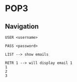 # POP3 

## Navigation


```
USER <username>
```
```
PASS <password>
```
```
LIST --> show emails
```
```
RETR 1 --> will display email 1
1
2
3
```

